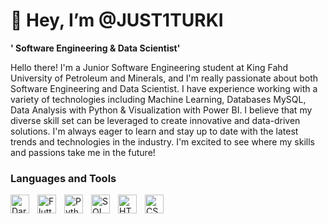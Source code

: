 # 👋 Hey, I’m @JUST1TURKI

**' Software Engineering & Data Scientist'**

  Hello there! I'm a Junior Software Engineering student at King Fahd University of Petroleum and Minerals, and I'm really passionate about both Software Engineering and Data Scientist. I have experience working with a variety of technologies including Machine Learning, Databases MySQL, Data Analysis with Python & Visualization with Power BI. I believe that    my diverse skill set can be leveraged to create innovative and data-driven solutions. I'm always eager to learn and stay up to date with the latest trends and            technologies in the industry. I'm excited to see where my skills and passions take me in the future!

### Languages and Tools
<img align='left' alt="Dart" width="30px" style="padding-right:10px;" src= "https://cdn.jsdelivr.net/gh/devicons/devicon/icons/dart/dart-original.svg"/>
<img align='left' alt="Flutter" width="30px" style="padding-right:10px;" src= "https://cdn.jsdelivr.net/gh/devicons/devicon/icons/flutter/flutter-original.svg"/>
<img align='left' alt="Python" width="30px" style="padding-right:10px;" src="https://cdn.jsdelivr.net/gh/devicons/devicon/icons/python/python-original.svg" />
<img align='left' alt="SQL" width="30px" style="padding-right:10px;" src="https://cdn.jsdelivr.net/gh/devicons/devicon/icons/mysql/mysql-original.svg" />
<img align='left' alt="HTML" width="30px" style="padding-right:10px;" src="https://cdn.jsdelivr.net/gh/devicons/devicon/icons/html5/html5-plain.svg" />
<img align='left' alt="CSS" width="30px" style="padding-right:10px;" src="https://cdn.jsdelivr.net/gh/devicons/devicon/icons/css3/css3-plain.svg" />
